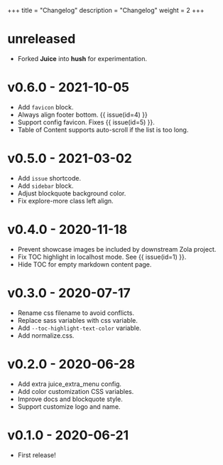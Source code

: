 +++
title = "Changelog"
description = "Changelog"
weight = 2
+++

# unreleased

* Forked **Juice** into **hush** for experimentation.

# v0.6.0 - 2021-10-05

* Add `favicon` block.
* Always align footer bottom. {{ issue(id=4) }}
* Support config favicon. Fixes {{ issue(id=5) }}.
* Table of Content supports auto-scroll if the list is too long.

# v0.5.0 - 2021-03-02

* Add `issue` shortcode.
* Add `sidebar` block.
* Adjust blockquote background color.
* Fix explore-more class left align.

# v0.4.0 - 2020-11-18

* Prevent showcase images be included by downstream Zola project.
* Fix TOC highlight in localhost mode. See {{ issue(id=1) }}.
* Hide TOC for empty markdown content page.

# v0.3.0 - 2020-07-17

* Rename css filename to avoid conflicts.
* Replace sass variables with css variable.
* Add `--toc-highlight-text-color` variable.
* Add normalize.css.

# v0.2.0 - 2020-06-28

* Add extra juice_extra_menu config.
* Add color customization CSS variables.
* Improve docs and blockquote style.
* Support customize logo and name.

# v0.1.0 - 2020-06-21

* First release!
